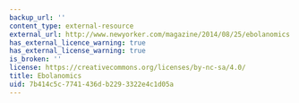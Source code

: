```yaml
---
backup_url: ''
content_type: external-resource
external_url: http://www.newyorker.com/magazine/2014/08/25/ebolanomics
has_external_licence_warning: true
has_external_license_warning: true
is_broken: ''
license: https://creativecommons.org/licenses/by-nc-sa/4.0/
title: Ebolanomics
uid: 7b414c5c-7741-436d-b229-3322e4c1d05a
---
```

